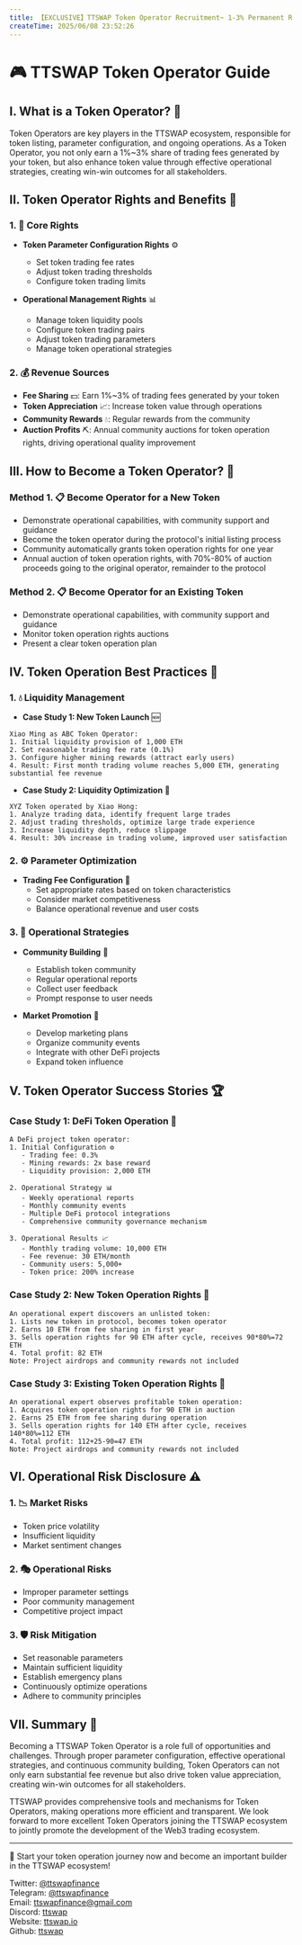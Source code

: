 ```yaml
---
title: 【EXCLUSIVE】TTSWAP Token Operator Recruitment~ 1-3% Permanent Revenue Share + Auction Profits, Build Your DeFi Wealth Empire!
createTime: 2025/06/08 23:52:26
---
```


# 🎮 TTSWAP Token Operator Guide

## I. What is a Token Operator? 🤔

Token Operators are key players in the TTSWAP ecosystem, responsible for token listing, parameter configuration, and ongoing operations. As a Token Operator, you not only earn a 1%~3% share of trading fees generated by your token, but also enhance token value through effective operational strategies, creating win-win outcomes for all stakeholders.

## II. Token Operator Rights and Benefits 💫

### 1. 🎯 Core Rights
- **Token Parameter Configuration Rights** ⚙️
  - Set token trading fee rates
  - Adjust token trading thresholds
  - Configure token trading limits

- **Operational Management Rights** 📊
  - Manage token liquidity pools
  - Configure token trading pairs
  - Adjust token trading parameters
  - Manage token operational strategies

### 2. 💰 Revenue Sources
- **Fee Sharing** 💵: Earn 1%~3% of trading fees generated by your token
- **Token Appreciation** 📈: Increase token value through operations
- **Community Rewards** 💧: Regular rewards from the community
- **Auction Profits** ⛏️: Annual community auctions for token operation rights, driving operational quality improvement

## III. How to Become a Token Operator? 🚀

### Method 1. 📋 Become Operator for a New Token
- Demonstrate operational capabilities, with community support and guidance
- Become the token operator during the protocol's initial listing process
- Community automatically grants token operation rights for one year
- Annual auction of token operation rights, with 70%-80% of auction proceeds going to the original operator, remainder to the protocol

### Method 2. 📋 Become Operator for an Existing Token
- Demonstrate operational capabilities, with community support and guidance
- Monitor token operation rights auctions
- Present a clear token operation plan

## IV. Token Operation Best Practices 🌟

### 1. 💧 Liquidity Management
- **Case Study 1: New Token Launch** 🆕
```
Xiao Ming as ABC Token Operator:
1. Initial liquidity provision of 1,000 ETH
2. Set reasonable trading fee rate (0.1%)
3. Configure higher mining rewards (attract early users)
4. Result: First month trading volume reaches 5,000 ETH, generating substantial fee revenue
```

- **Case Study 2: Liquidity Optimization** 🔄
```
XYZ Token operated by Xiao Hong:
1. Analyze trading data, identify frequent large trades
2. Adjust trading thresholds, optimize large trade experience
3. Increase liquidity depth, reduce slippage
4. Result: 30% increase in trading volume, improved user satisfaction
```

### 2. ⚙️ Parameter Optimization
- **Trading Fee Configuration** 💸
  - Set appropriate rates based on token characteristics
  - Consider market competitiveness
  - Balance operational revenue and user costs

### 3. 📢 Operational Strategies
- **Community Building** 👥
  - Establish token community
  - Regular operational reports
  - Collect user feedback
  - Prompt response to user needs

- **Market Promotion** 📣
  - Develop marketing plans
  - Organize community events
  - Integrate with other DeFi projects
  - Expand token influence

## V. Token Operator Success Stories 🏆

### Case Study 1: DeFi Token Operation 💎
```
A DeFi project token operator:
1. Initial Configuration ⚙️
   - Trading fee: 0.3%
   - Mining rewards: 2x base reward
   - Liquidity provision: 2,000 ETH

2. Operational Strategy 📊
   - Weekly operational reports
   - Monthly community events
   - Multiple DeFi protocol integrations
   - Comprehensive community governance mechanism

3. Operational Results 📈
   - Monthly trading volume: 10,000 ETH
   - Fee revenue: 30 ETH/month
   - Community users: 5,000+
   - Token price: 200% increase
```

### Case Study 2: New Token Operation Rights 🔄
```
An operational expert discovers an unlisted token:
1. Lists new token in protocol, becomes token operator
2. Earns 10 ETH from fee sharing in first year
3. Sells operation rights for 90 ETH after cycle, receives 90*80%=72 ETH
4. Total profit: 82 ETH
Note: Project airdrops and community rewards not included
```

### Case Study 3: Existing Token Operation Rights 🔄
```
An operational expert observes profitable token operation:
1. Acquires token operation rights for 90 ETH in auction
2. Earns 25 ETH from fee sharing during operation
3. Sells operation rights for 140 ETH after cycle, receives 140*80%=112 ETH
4. Total profit: 112+25-90=47 ETH
Note: Project airdrops and community rewards not included
```

## VI. Operational Risk Disclosure ⚠️

### 1. 📉 Market Risks
- Token price volatility
- Insufficient liquidity
- Market sentiment changes

### 2. 🎭 Operational Risks
- Improper parameter settings
- Poor community management
- Competitive project impact

### 3. 🛡️ Risk Mitigation
- Set reasonable parameters
- Maintain sufficient liquidity
- Establish emergency plans
- Continuously optimize operations
- Adhere to community principles

## VII. Summary 🎉

Becoming a TTSWAP Token Operator is a role full of opportunities and challenges. Through proper parameter configuration, effective operational strategies, and continuous community building, Token Operators can not only earn substantial fee revenue but also drive token value appreciation, creating win-win outcomes for all stakeholders.

TTSWAP provides comprehensive tools and mechanisms for Token Operators, making operations more efficient and transparent. We look forward to more excellent Token Operators joining the TTSWAP ecosystem to jointly promote the development of the Web3 trading ecosystem.

---
💫 Start your token operation journey now and become an important builder in the TTSWAP ecosystem!

Twitter: [@ttswapfinance](https://x.com/ttswapFinance)  
Telegram: [@ttswapfinance](https://t.me/ttswapfinance)  
Email: [ttswapfinance@gmail.com](mailto:ttswapfinance@gmail.com)  
Discord: [ttswap](https://discord.gg/XygqnmQgX3)  
Website: [ttswap.io](http://www.ttswap.io)  
Github: [ttswap](http://github.com/ttswap) 